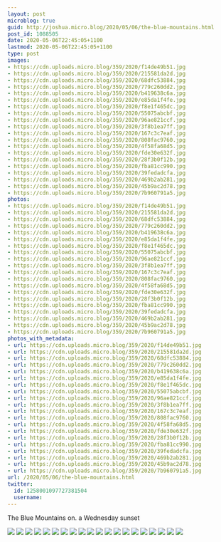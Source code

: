 ```yaml
---
layout: post
microblog: true
guid: http://joshua.micro.blog/2020/05/06/the-blue-mountains.html
post_id: 1088505
date: 2020-05-06T22:45:05+1100
lastmod: 2020-05-06T22:45:05+1100
type: post
images:
- https://cdn.uploads.micro.blog/359/2020/f14de49b51.jpg
- https://cdn.uploads.micro.blog/359/2020/215581da2d.jpg
- https://cdn.uploads.micro.blog/359/2020/68dfc53884.jpg
- https://cdn.uploads.micro.blog/359/2020/779c260dd2.jpg
- https://cdn.uploads.micro.blog/359/2020/b419638c6a.jpg
- https://cdn.uploads.micro.blog/359/2020/e85da1f4fe.jpg
- https://cdn.uploads.micro.blog/359/2020/f8e1f465dc.jpg
- https://cdn.uploads.micro.blog/359/2020/55075abcbf.jpg
- https://cdn.uploads.micro.blog/359/2020/96ae821ccf.jpg
- https://cdn.uploads.micro.blog/359/2020/3f8b1ea7ff.jpg
- https://cdn.uploads.micro.blog/359/2020/167c3c7eaf.jpg
- https://cdn.uploads.micro.blog/359/2020/808fac9760.jpg
- https://cdn.uploads.micro.blog/359/2020/4f58fa68d5.jpg
- https://cdn.uploads.micro.blog/359/2020/fde30e632f.jpg
- https://cdn.uploads.micro.blog/359/2020/28f3b0f12b.jpg
- https://cdn.uploads.micro.blog/359/2020/fba81cc990.jpg
- https://cdn.uploads.micro.blog/359/2020/39fedadcfa.jpg
- https://cdn.uploads.micro.blog/359/2020/469b2ab281.jpg
- https://cdn.uploads.micro.blog/359/2020/45b9ac2d78.jpg
- https://cdn.uploads.micro.blog/359/2020/7b960791a5.jpg
photos:
- https://cdn.uploads.micro.blog/359/2020/f14de49b51.jpg
- https://cdn.uploads.micro.blog/359/2020/215581da2d.jpg
- https://cdn.uploads.micro.blog/359/2020/68dfc53884.jpg
- https://cdn.uploads.micro.blog/359/2020/779c260dd2.jpg
- https://cdn.uploads.micro.blog/359/2020/b419638c6a.jpg
- https://cdn.uploads.micro.blog/359/2020/e85da1f4fe.jpg
- https://cdn.uploads.micro.blog/359/2020/f8e1f465dc.jpg
- https://cdn.uploads.micro.blog/359/2020/55075abcbf.jpg
- https://cdn.uploads.micro.blog/359/2020/96ae821ccf.jpg
- https://cdn.uploads.micro.blog/359/2020/3f8b1ea7ff.jpg
- https://cdn.uploads.micro.blog/359/2020/167c3c7eaf.jpg
- https://cdn.uploads.micro.blog/359/2020/808fac9760.jpg
- https://cdn.uploads.micro.blog/359/2020/4f58fa68d5.jpg
- https://cdn.uploads.micro.blog/359/2020/fde30e632f.jpg
- https://cdn.uploads.micro.blog/359/2020/28f3b0f12b.jpg
- https://cdn.uploads.micro.blog/359/2020/fba81cc990.jpg
- https://cdn.uploads.micro.blog/359/2020/39fedadcfa.jpg
- https://cdn.uploads.micro.blog/359/2020/469b2ab281.jpg
- https://cdn.uploads.micro.blog/359/2020/45b9ac2d78.jpg
- https://cdn.uploads.micro.blog/359/2020/7b960791a5.jpg
photos_with_metadata:
- url: https://cdn.uploads.micro.blog/359/2020/f14de49b51.jpg
- url: https://cdn.uploads.micro.blog/359/2020/215581da2d.jpg
- url: https://cdn.uploads.micro.blog/359/2020/68dfc53884.jpg
- url: https://cdn.uploads.micro.blog/359/2020/779c260dd2.jpg
- url: https://cdn.uploads.micro.blog/359/2020/b419638c6a.jpg
- url: https://cdn.uploads.micro.blog/359/2020/e85da1f4fe.jpg
- url: https://cdn.uploads.micro.blog/359/2020/f8e1f465dc.jpg
- url: https://cdn.uploads.micro.blog/359/2020/55075abcbf.jpg
- url: https://cdn.uploads.micro.blog/359/2020/96ae821ccf.jpg
- url: https://cdn.uploads.micro.blog/359/2020/3f8b1ea7ff.jpg
- url: https://cdn.uploads.micro.blog/359/2020/167c3c7eaf.jpg
- url: https://cdn.uploads.micro.blog/359/2020/808fac9760.jpg
- url: https://cdn.uploads.micro.blog/359/2020/4f58fa68d5.jpg
- url: https://cdn.uploads.micro.blog/359/2020/fde30e632f.jpg
- url: https://cdn.uploads.micro.blog/359/2020/28f3b0f12b.jpg
- url: https://cdn.uploads.micro.blog/359/2020/fba81cc990.jpg
- url: https://cdn.uploads.micro.blog/359/2020/39fedadcfa.jpg
- url: https://cdn.uploads.micro.blog/359/2020/469b2ab281.jpg
- url: https://cdn.uploads.micro.blog/359/2020/45b9ac2d78.jpg
- url: https://cdn.uploads.micro.blog/359/2020/7b960791a5.jpg
url: /2020/05/06/the-blue-mountains.html
twitter:
  id: 1258001097727381504
  username: 
---
```

The Blue Mountains on. a Wednesday sunset

![](https://joshwithers.blog/uploads/2020/f14de49b51.jpg)
![](https://joshwithers.blog/uploads/2020/215581da2d.jpg)
![](https://joshwithers.blog/uploads/2020/68dfc53884.jpg)
![](https://joshwithers.blog/uploads/2020/779c260dd2.jpg)
![](https://joshwithers.blog/uploads/2020/b419638c6a.jpg)
![](https://joshwithers.blog/uploads/2020/e85da1f4fe.jpg)
![](https://joshwithers.blog/uploads/2020/f8e1f465dc.jpg)
![](https://joshwithers.blog/uploads/2020/55075abcbf.jpg)
![](https://joshwithers.blog/uploads/2020/96ae821ccf.jpg)
![](https://joshwithers.blog/uploads/2020/3f8b1ea7ff.jpg)
![](https://joshwithers.blog/uploads/2020/167c3c7eaf.jpg)
![](https://joshwithers.blog/uploads/2020/808fac9760.jpg)
![](https://joshwithers.blog/uploads/2020/4f58fa68d5.jpg)
![](https://joshwithers.blog/uploads/2020/fde30e632f.jpg)
![](https://joshwithers.blog/uploads/2020/28f3b0f12b.jpg)
![](https://joshwithers.blog/uploads/2020/fba81cc990.jpg)
![](https://joshwithers.blog/uploads/2020/39fedadcfa.jpg)
![](https://joshwithers.blog/uploads/2020/469b2ab281.jpg)
![](https://joshwithers.blog/uploads/2020/45b9ac2d78.jpg)
![](https://joshwithers.blog/uploads/2020/7b960791a5.jpg)
